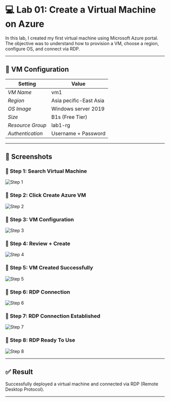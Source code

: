 # 💻 Lab 01: Create a Virtual Machine on Azure

In this lab, I created my first virtual machine using Microsoft Azure portal. The objective was to understand how to provision a VM, choose a region, configure OS, and connect via RDP.

---

## 🔧 VM Configuration

| Setting            | Value                     |
|--------------------|---------------------------|
| *VM Name*          | vm1                       |
| *Region*           | Asia pecific-East Asia    |                         |
| *OS Image*         | Windows server 2019       |
| *Size*             | B1s (Free Tier)           |
| *Resource Group*   | lab1-rg                   |
| *Authentication*   |Username + Password        |

---

## 📸 Screenshots

### 🔹 Step 1: Search Virtual Machine
![Step 1](Step1_vm_search.png)

### 🔹 Step 2: Click Create Azure VM
![Step 2](Step2_create_vm_button.png)

### 🔹 Step 3: VM Configuration
![Step 3](Step3_vm_basic_settings.png)

### 🔹 Step 4: Review + Create
![Step 4](step4_review_created.png)

### 🔹 Step 5: VM Created Successfully
![Step 5](step5_vm_created.png)

### 🔹 Step 6: RDP Connection 
![Step 6](step6_vm_connection.png)

### 🔹 Step 7: RDP Connection Established
![Step 7](Step7_vm_RDPconnection.png)
### 🔹 Step 8: RDP Ready To Use
![Step 8](step8_Ready_to_use.jpg)

---

## ✅ Result

Successfully deployed a virtual machine and connected via RDP (Remote Desktop Protocol).

---
